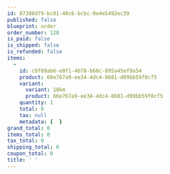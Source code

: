 ```yaml
---
id: 87308d79-bc81-40c6-bcbc-0e4e5492ec39
published: false
blueprint: order
order_number: 120
is_paid: false
is_shipped: false
is_refunded: false
items:
  -
    id: c8f09ab6-e0f1-4b78-b68c-895a45ef9a54
    product: 66e767a9-ee34-4dc4-8681-d09bb59f0cf5
    variant:
      variant: 10km
      product: 66e767a9-ee34-4dc4-8681-d09bb59f0cf5
    quantity: 1
    total: 0
    tax: null
    metadata: {  }
grand_total: 0
items_total: 0
tax_total: 0
shipping_total: 0
coupon_total: 0
title: ' '
---
```

